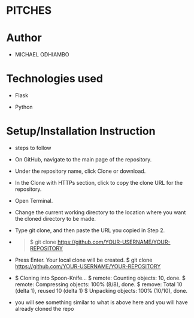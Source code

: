 # PITCHES

# Author
* MICHAEL ODHIAMBO

# Technologies used
* Flask

* Python

# Setup/Installation Instruction


* steps to follow
* On GitHub, navigate to the main page of the repository.
* Under the repository name, click Clone or download.
* In the Clone with HTTPs section, click to copy the clone URL for the repository.
* Open Terminal.
* Change the current working directory to the location where you want the cloned directory to be made.
* Type git clone, and then paste the URL you copied in Step 2.
*  > $ git clone https://github.com/YOUR-USERNAME/YOUR-REPOSITORY
*  Press Enter. Your local clone will be created. $ git clone https://github.com/YOUR-USERNAME/YOUR-REPOSITORY

* $ Cloning into Spoon-Knife...
$ remote: Counting objects: 10, done.
$ remote: Compressing objects: 100% (8/8), done.
$ remove: Total 10 (delta 1), reused 10 (delta 1) 
$ Unpacking objects: 100% (10/10), done.
* you will see something similar to what is above here and you will have already cloned the repo
